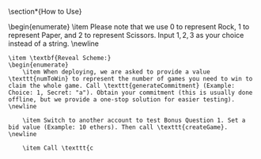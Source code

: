 \section*{How to Use}

\begin{enumerate}
    \item Please note that we use $0$ to represent Rock, $1$ to represent Paper, and $2$ to represent Scissors. Input $1, 2, 3$ as your choice instead of a string. \newline

    \item \textbf{Reveal Scheme:}
    \begin{enumerate}
        \item When deploying, we are asked to provide a value \texttt{numToWin} to represent the number of games you need to win to claim the whole game. Call \texttt{generateCommitment} (Example: Choice: 1, Secret: "a"). Obtain your commitment (this is usually done offline, but we provide a one-stop solution for easier testing). \newline

        \item Switch to another account to test Bonus Question 1. Set a bid value (Example: 10 ethers). Then call \texttt{createGame}. \newline

        \item Call \texttt{c
